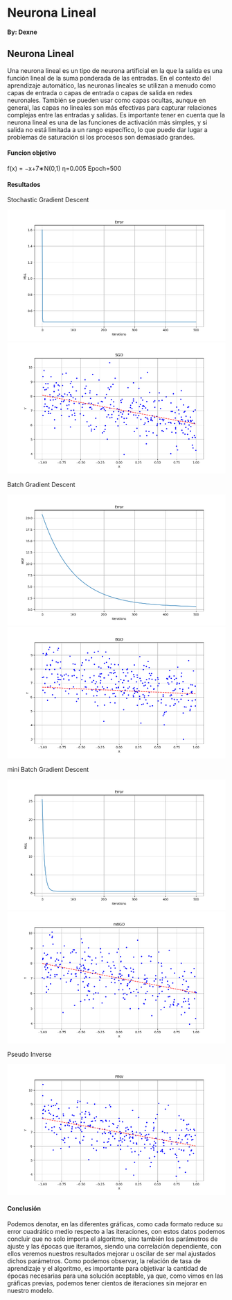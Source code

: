 # Neurona Lineal

**By: Dexne**

## Neurona Lineal

Una neurona lineal es un tipo de neurona artificial en la que la salida es una función lineal de la suma ponderada de las entradas. En el contexto del aprendizaje automático, las neuronas lineales se utilizan a menudo como capas de entrada o capas de entrada o capas de salida en redes neuronales. También se pueden usar como capas ocultas, aunque en general, las capas no lineales son más efectivas para capturar relaciones complejas entre las entradas y salidas.
Es importante tener en cuenta que la neurona lineal es una de las funciones de activación más simples, y si salida no está limitada a un rango específico, lo que puede dar lugar a problemas de saturación si los procesos son demasiado grandes.

#### Funcion objetivo

f(x) = −x+7∗N(0,1)
η=0.005
Epoch=500 

#### Resultados

Stochastic Gradient Descent

![SGD Error](https://github.com/Dexne/Artificial_Intelligent_II/blob/main/T03/MSE_SGD.png)
![SGD](https://github.com/Dexne/Artificial_Intelligent_II/blob/main/T03/SGD.png)

Batch Gradient Descent

![Batch Gradient Descent Error](https://github.com/Dexne/Artificial_Intelligent_II/blob/main/T03/MSE_BGD.png)
![Batch Gradient Descent](https://github.com/Dexne/Artificial_Intelligent_II/blob/main/T03/BGD.png)

mini Batch Gradient Descent

![mini Batch Gradient Descent Error](https://github.com/Dexne/Artificial_Intelligent_II/blob/main/T03/MSE_mBGD.png)
![mini Batch Gradient Descent](https://github.com/Dexne/Artificial_Intelligent_II/blob/main/T03/mBGD.png)

Pseudo Inverse

![Pseudo Inverse](https://github.com/Dexne/Artificial_Intelligent_II/blob/main/T03/PINV.png)

#### Conclusión

Podemos denotar, en las diferentes gráficas, como cada formato reduce su error cuadrático medio respecto a las iteraciones, con estos datos podemos concluir que no solo importa el algoritmo, sino también los parámetros de ajuste y las épocas que iteramos, siendo una correlación dependiente, con ellos veremos nuestros resultados mejorar u oscilar de ser mal ajustados dichos parámetros. Como podemos observar, la relación de tasa de aprendizaje y el algoritmo, es importante para objetivar la cantidad de épocas necesarias para una solución aceptable, ya que, como vimos en las gráficas previas, podemos tener cientos de iteraciones sin mejorar en nuestro modelo.
